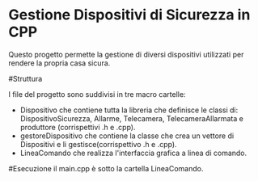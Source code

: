 # Gestione Dispositivi di Sicurezza in CPP

Questo progetto permette la gestione di diversi dispositivi utilizzati per rendere la propria casa sicura.

#Struttura 

I file del progetto sono suddivisi in tre macro cartelle:
- Dispositivo che contiene tutta la libreria che definisce le classi di: DispositivoSicurezza, Allarme, Telecamera, TelecameraAllarmata e produttore (corrispettivi .h e .cpp).
- gestoreDispositivo che contiene la classe che crea un vettore di Dispositivi e li gestisce(corrispettivo .h e .cpp).
- LineaComando che realizza l'interfaccia grafica a linea di comando.

#Esecuzione
il main.cpp è sotto la cartella LineaComando.


